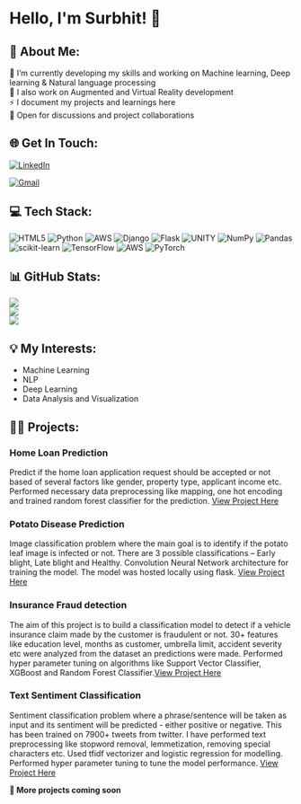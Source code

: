 # Hello, I'm Surbhit! 👋

## 💫 About Me:
🌱 I’m currently developing my skills and working on Machine learning, Deep learning & Natural language processing<br>
:iphone: I also work on Augmented and Virtual Reality development <br>
⚡ I document my projects and learnings here<br>
:handshake: Open for discussions and project collaborations<br>



## 🌐 Get In Touch:
[![LinkedIn](https://img.shields.io/badge/LinkedIn-0077B5?style=for-the-badge&logo=linkedin&logoColor=white)](https://linkedin.com/in/https://www.linkedin.com/in/surbhit-kumar/)

[![Gmail](https://img.shields.io/badge/Gmail-D14836?style=for-the-badge&logo=gmail&logoColor=white)](surbhit3812@gmail.com)

## 💻 Tech Stack:
![HTML5](https://img.shields.io/badge/html5-%23E34F26.svg?style=plastic&logo=html5&logoColor=white) ![Python](https://img.shields.io/badge/python-3670A0?style=plastic&logo=python&logoColor=ffdd54) ![AWS](https://img.shields.io/badge/AWS-%23FF9900.svg?style=plastic&logo=amazon-aws&logoColor=white) ![Django](https://img.shields.io/badge/django-%23092E20.svg?style=plastic&logo=django&logoColor=white) ![Flask](https://img.shields.io/badge/flask-%23000.svg?style=plastic&logo=flask&logoColor=white) ![UNITY](https://img.shields.io/badge/Unity-%2320232a.svg?style=plastic&logo=unity&logoColor=white) ![NumPy](https://img.shields.io/badge/numpy-%23013243.svg?style=plastic&logo=numpy&logoColor=white) ![Pandas](https://img.shields.io/badge/pandas-%23150458.svg?style=plastic&logo=pandas&logoColor=white) ![scikit-learn](https://img.shields.io/badge/scikit--learn-%23F7931E.svg?style=plastic&logo=scikit-learn&logoColor=white) ![TensorFlow](https://img.shields.io/badge/TensorFlow-%23FF6F00.svg?style=plastic&logo=TensorFlow&logoColor=white) ![AWS](https://img.shields.io/badge/AWS-%23FF9900.svg?style=plastic&logo=amazon-aws&logoColor=white) ![PyTorch](https://img.shields.io/badge/PyTorch-%23EE4C2C.svg?style=plastic&logo=PyTorch&logoColor=white)

## 📊 GitHub Stats:
![](https://github-readme-stats.vercel.app/api?username=Surbhit01&theme=nightowl&hide_border=true&include_all_commits=true&count_private=false)<br/>
![](https://github-readme-streak-stats.herokuapp.com/?user=Surbhit01&theme=nightowl&hide_border=true)<br/>
![](https://github-readme-stats.vercel.app/api/top-langs/?username=Surbhit01&theme=nightowl&hide_border=true&include_all_commits=true&count_private=false&layout=compact)

## :bulb: My Interests:
- Machine Learning
- NLP
- Deep Learning 
- Data Analysis and Visualization

## :man_technologist: Projects:

### Home Loan Prediction
Predict if the home loan application request should be accepted or not based of several factors like gender, property type, applicant income etc. Performed necessary data preprocessing like mapping, one hot encoding and trained random forest classifier for the prediction. [View Project Here](https://github.com/Surbhit01/HomeLoanPrediction)

### Potato Disease Prediction
Image classification problem where the main goal is to identify if the potato leaf image is infected or not. There are 3 possible classifications – Early blight, Late blight and Healthy. Convolution Neural Network architecture for training the model. The model was hosted locally using flask. [View Project Here](https://github.com/Surbhit01/Potato-Disease)

### Insurance Fraud detection
The aim of this project is to build a classification model to detect if a vehicle insurance claim made by the customer is fraudulent or not. 30+ features like education level, months as customer, umbrella limit, accident severity etc were analyzed from the dataset an predictions were made. Performed hyper parameter tuning on algorithms like Support Vector Classifier, XGBoost and Random Forest Classifier.[View Project Here](https://github.com/Surbhit01/InsuranceFraudDetection)

### Text Sentiment Classification
Sentiment classification problem where a phrase/sentence will be taken as input and its sentiment will be predicted - either positive or negative. This has been trained on 7900+ tweets from twitter. I have performed text preprocessing like stopword removal, lemmetization, removing special characters etc. Used tfidf vectorizer and logistic regression for modelling. Performed hyper parameter tuning to tune the model performance.
 [View Project Here](https://github.com/Surbhit01/SentimentClassification)

**🚀 More projects coming soon**
<!-- Proudly created with GPRM ( https://gprm.itsvg.in ) -->
